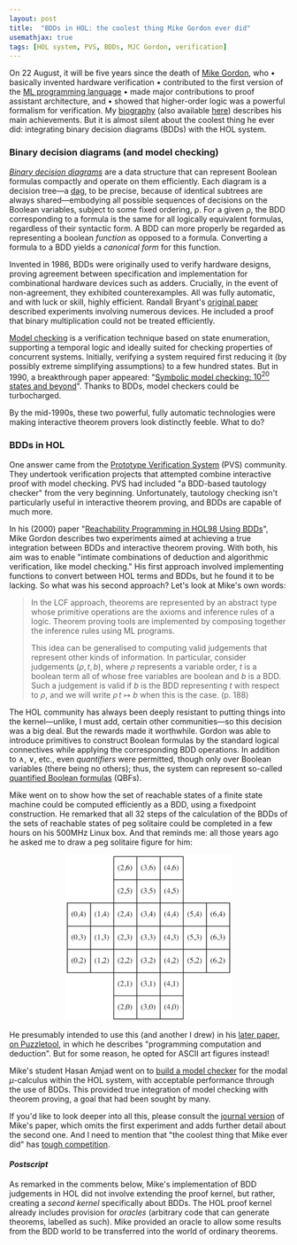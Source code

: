 ```yaml
---
layout: post
title:  "BDDs in HOL: the coolest thing Mike Gordon ever did"
usemathjax: true 
tags: [HOL system, PVS, BDDs, MJC Gordon, verification]
---
```


On 22 August, it will be five years since the death of [Mike Gordon](https://www.cl.cam.ac.uk/archive/mjcg/), who • basically invented hardware verification
• contributed to the first version of the [ML programming language](https://doi.org/10.1145/512760.512773)
• made major contributions to proof assistant architecture, and 
• showed that higher-order logic was a powerful formalism for verification.
My [biography](http://doi.org/10.1098/rsbm.2018.0019) (also available [here](https://arxiv.org/abs/1806.04002)) describes his main achievements.
But it is almost silent about the coolest thing he ever did: integrating binary decision diagrams (BDDs) with the HOL system.

### Binary decision diagrams (and model checking)

[*Binary decision diagrams*](https://en.wikipedia.org/wiki/Binary_decision_diagram) are a data structure that can represent Boolean formulas compactly and operate on them efficiently.
Each diagram is a decision tree—a [dag](https://en.wikipedia.org/wiki/Directed_acyclic_graph), to be precise, because of identical subtrees are always shared—embodying
all possible sequences of decisions on the Boolean variables, 
subject to some fixed ordering, ρ.
For a given ρ, the BDD corresponding to a formula is the same for all logically equivalent formulas, regardless of their syntactic form.
A BDD can more properly be regarded as representing a boolean *function* as opposed to a formula.
Converting a formula to a BDD yields a *canonical form* for this function.

Invented in 1986, BDDs were originally used to verify hardware designs, proving agreement between specification and implementation for combinational hardware devices such as adders.
Crucially, in the event of non-agreement, they exhibited counterexamples.
All was fully automatic, and with luck or skill, highly efficient.
Randall Bryant's [original paper](https://doi.org/10.1109/TC.1986.1676819) described experiments involving numerous devices.
He included a proof that binary multiplication could not be treated efficiently.

[Model checking](https://doi.org/10.1145/5397.5399) is a verification technique based on state enumeration, supporting a temporal logic and ideally suited for checking properties of concurrent systems.
Initially, verifying a system required first reducing it (by possibly extreme simplifying assumptions) to a few hundred states.
But in 1990, a breakthrough paper appeared: "[Symbolic model checking: $10^{20}$ states and beyond](https://doi.org/10.1109/LICS.1990.113767)".
Thanks to BDDs, model checkers could be turbocharged.

By the mid-1990s, these two powerful, fully automatic technologies were making interactive theorem provers look distinctly feeble.
What to do?

### BDDs in HOL

One answer came from the [Prototype Verification System](http://pvs.csl.sri.com/) (PVS) community.
They undertook verification projects that attempted combine interactive proof with model checking.
PVS had included "a BDD-based tautology checker" from the very beginning.
Unfortunately, tautology checking isn't particularly useful in interactive theorem proving, and BDDs are capable of much more.

In his (2000) paper "[Reachability Programming in HOL98 Using BDDs](https://rdcu.be/cROox)",
Mike Gordon describes two experiments aimed at achieving a true integration between BDDs and interactive theorem proving.
With both, his aim was to enable "intimate combinations of deduction and algorithmic verification, like model checking."
His first approach involved implementing functions to convert between HOL terms and BDDs, but he found it to be lacking. So what was his second approach? Let's look at Mike's own words:

> In the LCF approach, theorems are represented by an abstract type whose primitive operations are the axioms and inference rules of a logic. Theorem proving tools are implemented by composing together the inference rules using ML programs.
> 
> This idea can be generalised to computing valid judgements that represent other kinds of information. In particular, consider judgements $(\rho,t,b)$, where $\rho$ represents a variable order, $t$ is a boolean term all of whose free variables are boolean and $b$ is a BDD. Such a judgement is valid if $b$ is the BDD representing $t$ with respect to $\rho$, and we will write $\rho\, t \mapsto b$ when this is the case. (p. 188)

The HOL community has always been deeply resistant to putting things into the kernel—unlike, I must add, certain other communities—so this decision was a big deal. But the rewards made it worthwhile.
Gordon was able to introduce primitives to construct Boolean formulas by the standard logical connectives while applying the corresponding BDD operations.
In addition to $\land$, $\lor$, etc., even *quantifiers* were permitted, though only over Boolean variables (there being no others);
thus, the system can represent so-called [quantified Boolean formulas](https://en.wikipedia.org/wiki/True_quantified_Boolean_formula) (QBFs).

Mike went on to show how the set of reachable states of a finite state machine could be computed efficiently as a BDD, using a fixedpoint construction.
He remarked that all 32 steps of the calculation of the BDDs of the sets of reachable states of peg solitaire could be completed in a few hours on his 500MHz Linux box. And that reminds me: all those years ago he asked me to draw a peg solitaire figure for him:

<p style="text-align: center;"><img src="/images/peg-solitaire.png" alt="peg solitaire" width="300"/></p>

He presumably intended to use this (and another I drew) in his [later paper, on Puzzletool](https://rdcu.be/cRQVN), in which he describes "programming computation and deduction".
But for some reason, he opted for ASCII art figures instead!

Mike's student Hasan Amjad went on to [build a model checker](https://doi.org/10.48456/tr-601) for the modal $\mu$-calculus within the HOL system, with acceptable performance through the use of BDDs.
This provided true integration of model checking with theorem proving, a goal that had been sought by many.

If you'd like to look deeper into all this, please consult the
[journal version](https://doi.org/10.1112/S1461157000000693)
of Mike's paper, which omits the first experiment and adds further detail about the second one.
And I need to mention that "the coolest thing that Mike ever did" has [tough competition](https://www.cl.cam.ac.uk/events/cl75/posters/f/acjf3-screen.pdf).

#### *Postscript*

As remarked in the comments below, Mike's implementation of BDD judgements in HOL did not involve extending the proof kernel, but rather, creating a *second kernel* specifically about BDDs. The HOL proof kernel already includes provision for *oracles* (arbitrary code that can generate theorems, labelled as such). Mike provided an oracle to allow some results from the BDD world to be transferred into the world of ordinary theorems.

